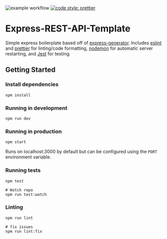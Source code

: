 ![example workflow](https://github.com/rzgry/Express-REST-API-Template/actions/workflows/node.js.yml/badge.svg)
[![code style: prettier](https://img.shields.io/badge/code_style-prettier-ff69b4.svg)](https://github.com/prettier/prettier)

# Express-REST-API-Template

Simple express boilerplate based off of [express-generator](https://expressjs.com/en/starter/generator.html). Includes [eslint](https://eslint.org) and [prettier](https://prettier.io) for linting/code formatting, [nodemon](https://github.com/remy/nodemon) for automatic server restarting, and [Jest](https://jestjs.io) for testing.

## Getting Started

### Install dependencies

```
npm install
```

### Running in development

```
npm run dev
```

### Running in production

```
npm start
```

Runs on localhost:3000 by default but can be configured using the `PORT` environment variable.

### Running tests

```
npm test

# Watch repo
npm run test:watch
```

### Linting

```
npm run lint

# fix issues
npm run lint:fix
```
